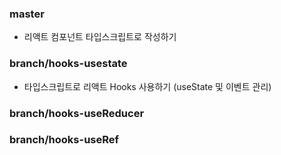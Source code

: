 

### master 
- 리액트 컴포넌트 타입스크립트로 작성하기

### branch/hooks-usestate
- 타입스크립트로 리액트 Hooks 사용하기 (useState 및 이벤트 관리)

### branch/hooks-useReducer

### branch/hooks-useRef
